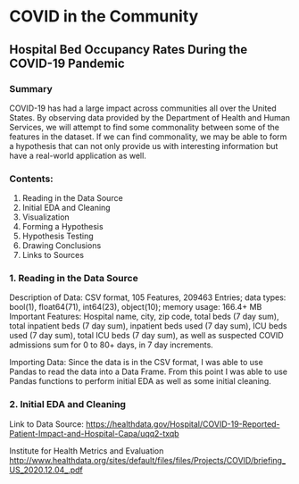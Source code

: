 # COVID in the Community
## Hospital Bed Occupancy Rates During the COVID-19 Pandemic

### Summary
COVID-19 has had a large impact across communities all over the United States. By observing data provided by the Department of Health and Human Services, we will attempt to find some commonality between some of the features in the dataset. If we can find commonality, we may be able to form a hypothesis that can not only provide us with interesting information but have a real-world application as well.

### Contents:
1. Reading in the Data Source
2. Initial EDA and Cleaning
3. Visualization
4. Forming a Hypothesis
5. Hypothesis Testing
6. Drawing Conclusions
7. Links to Sources

### 1. Reading in the Data Source
Description of Data:
CSV format, 105 Features, 209463 Entries; data types: bool(1), float64(71), int64(23), object(10); memory usage: 166.4+ MB
Important Features: Hospital name, city, zip code, total beds (7 day sum), total inpatient beds (7 day sum), inpatient beds used (7 day sum), ICU beds used (7 day sum), total ICU beds (7 day sum), as well as suspected COVID admissions sum for 0 to 80+ days, in 7 day increments.

Importing Data:
Since the data is in the CSV format, I was able to use Pandas to read the data into a Data Frame. From this point I was able to use Pandas functions to perform initial EDA as well as some initial cleaning.

### 2. Initial EDA and Cleaning

Link to Data Source: 
https://healthdata.gov/Hospital/COVID-19-Reported-Patient-Impact-and-Hospital-Capa/uqq2-txqb



Institute for Health Metrics and Evaluation
http://www.healthdata.org/sites/default/files/files/Projects/COVID/briefing_US_2020.12.04_.pdf
